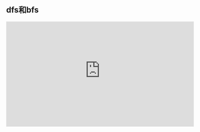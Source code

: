 ## dfs和bfs

<div style = "position: relative; width: 100%; height: 0; padding-bottom: 56.25%;">
    <iframe style = "position: absolute; top: 0; left: 0; width: 100%;height: 100%;" frameborder="0" allowFullScreen="true" src="https://wiki-58c2.obs.myhuaweicloud.com:443/1.mp4?AccessKeyId=ELA8MJ5R84QLXCTFQQ1R&Expires=1685352736&Signature=JanRjYKergiZ7q/1oTP6yRw0oR4%3D"></iframe>
</div>
